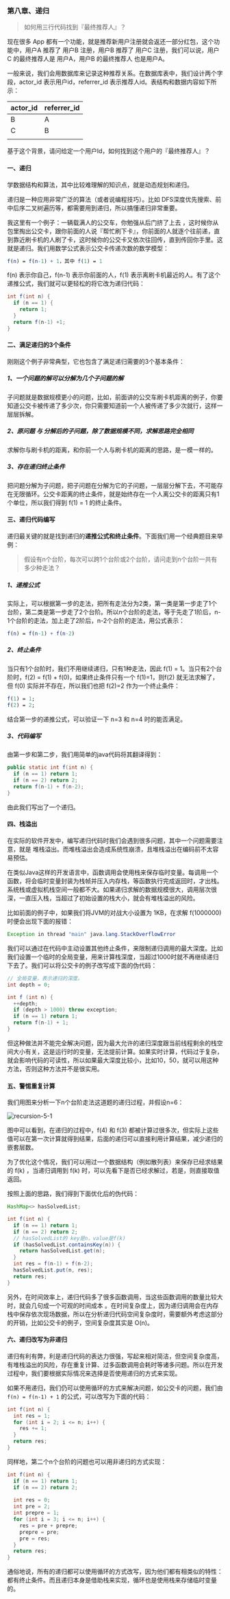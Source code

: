 ### 第八章、递归

> 如何用三行代码找到『最终推荐人』？

现在很多 App 都有一个功能，就是推荐新用户注册就会返还一部分红包，这个功能中，用户A 推荐了 用户B 注册，用户B 推荐了 用户C 注册，我们可以说，用户C 的最终推荐人是 用户A，用户B 的最终推荐人 也是用户A。

一般来说，我们会用数据库来记录这种推荐关系。在数据库表中，我们设计两个字段，actor_id 表示用户id，referrer_id 表示推荐人id。表结构和数据内容如下所示：

| actor_id | referrer_id |
| -------- | ----------- |
| B        | A           |
| C        | B           |
|          |             |

基于这个背景，请问给定一个用户Id，如何找到这个用户的『最终推荐人』？

#### 一、递归

学数据结构和算法，其中比较难理解的知识点，就是动态规划和递归。

递归是一种应用非常广泛的算法（或者说编程技巧）。比如 DFS深度优先搜索、前中后序二叉树遍历等，都需要用到递归，所以搞懂递归非常重要。

我这里有一个例子：一辆载满人的公交车，你勉强从后门挤了上去 ，这时候你从包里掏出公交卡，跟你前面的人说『帮忙刷下卡』，你前面的人就逐个往前递，直到靠近刷卡机的人刷了卡，这时候你的公交卡又依次往回传，直到传回你手里。这就是递归。我们用数学公式表示公交卡传递次数的数学模型：

``` mathematica
f(n) = f(n-1) + 1，其中 f(1) = 1
```

f(n) 表示你自己，f(n-1) 表示你前面的人，f(1) 表示离刷卡机最近的人。有了这个递推公式，我们就可以更轻松的将它改为递归代码：

``` java
int f(int n) {
  if (n == 1) {
    return 1;
  }
  return f(n-1) +1;
}
```

#### 二、满足递归的3个条件

刚刚这个例子非常典型，它也包含了满足递归需要的3个基本条件：

##### 1、一个问题的解可以分解为几个子问题的解

子问题就是数据规模更小的问题，比如，前面讲的公交车刷卡机距离的例子，你要知道公交卡被传递了多少次，你只需要知道前一个人被传递了多少次就行，这样一层层拆解。

##### 2、原问题 与 分解后的子问题，除了数据规模不同，求解思路完全相同

求解你与刷卡机的距离，和你前一个人与刷卡机的距离的思路，是一模一样的。

##### 3、存在递归终止条件

把问题分解为子问题，把子问题在分解为它的子问题，一层层分解下去，不可能存在无限循环。公交卡距离的终止条件，就是始终存在一个人离公交卡的距离只有1个单位，所以我们得到 f(1) = 1 的终止条件。

#### 三、递归代码编写

递归最关键的就是找到递归的**递推公式和终止条件**。下面我们用一个经典题目来举例：

> 假设有n个台阶，每次可以跨1个台阶或2个台阶，请问走到n个台阶一共有多少种走法？

##### 1、递推公式

实际上，可以根据第一步的走法，把所有走法分为2类，第一类是第一步走了1个台阶，第二类是第一步走了2个台阶。所以n个台阶的走法，等于先走了1阶后，n-1个台阶的走法，加上走了2阶后，n-2个台阶的走法，用公式表示：

``` mathematica
f(n) = f(n-1) + f(n-2)
```

##### 2、终止条件

当只有1个台阶时，我们不用继续递归，只有1种走法，因此 f(1) = 1。当只有2个台阶时，f(2) = f(1) + f(0)，如果终止条件只有一个 f(1)=1，则f(2) 就无法求解了，但 f(0) 实际并不存在，所以我们也把 f(2)=2 作为一个终止条件：

``` mathematica
f(1) = 1;
f(2) = 2;
```

结合第一步的递推公式，可以验证一下 n=3 和 n=4 时的能否满足。

##### 3、代码编写

由第一步和第二步，我们用简单的java代码将其翻译得到：

``` java
public static int f(int n) {
  if (n == 1) return 1;
  if (n == 2) return 2;
  return f(n-1) + f(n-2);
}
```

由此我们写出了一个递归。

#### 四、栈溢出

在实际的软件开发中，编写递归代码时我们会遇到很多问题，其中一个问题需要注意，就是 堆栈溢出。而堆栈溢出会造成系统性崩溃，且堆栈溢出在编码前不太容易预估。

在类似Java这样的开发语言中，函数调用会使用栈来保存临时变量。每调用一个函数，将会临时变量封装为栈帧并压入内存栈，等函数执行完成返回时，才出栈。系统栈或虚拟机栈空间一般都不大。如果递归求解的数据规模很大，调用层次很深，一直压入栈，当超过了初始设置的栈大小，就会有堆栈溢出的风险。

比如前面的例子中，如果我们将JVM的对战大小设置为 1KB，在求解 f(1000000) 时便会出现下面的报错：

``` java
Exception in thread "main" java.lang.StackOverflowError
```

我们可以通过在代码中主动设置其他终止条件，来限制递归调用的最大深度。比如我们设置一个临时的全局变量，用来计算栈深度，当超过1000时就不再继续递归下去了。我们可以将公交卡的例子改写成下面的伪代码：

``` java
// 全局变量，表示递归的深度。
int depth = 0;

int f (int n) {
  ++depth;
  if (depth > 1000) throw exception;
  if (n == 1) return 1;
  return f(n-1) + 1;
}
```

但这种做法并不能完全解决问题，因为最大允许的递归深度跟当前线程剩余的栈空间大小有关，这是运行时的变量，无法提前计算。如果实时计算，代码过于复杂，就会影响代码的可读性，所以如果最大深度比较小，比如10，50，就可以用这种方法，否则这种方法并不是很实用。

#### 五、警惕重复计算

我们用图来分析一下n个台阶走法这道题的递归过程，并假设n=6：

![recursion-5-1](Images/recursion-5-1.png)



图中可以看到，在递归的过程中，f(4) 和 f(3) 都被计算过很多次，但实际上这些值可以在第一次计算就得到结果，后面的递归可以直接利用计算结果，减少递归的嵌套层数。

为了优化这个情况，我们可以用过一个数据结构（例如散列表）来保存已经求结果的 f(k) ，当递归调用到 f(k) 时，可以先看下是否已经求解过，若是，则直接取值返回。

按照上面的思路，我们得到下面优化后的伪代码：

``` java
HashMap<> hasSolvedList;

int f(int n) {
  if (n == 1) return 1;
  if (n == 2) return 2;
  // hasSolvedList的 key是n，value是f(k)
  if (hasSolvedList.containsKey(n)) {
    return hasSolvedList.get(n);
  }
  int res = f(n-1) + f(n-2);
  hasSolvedList.put(n, res);
  return res;
}
```

另外，在时间效率上，递归代码多了很多函数调用，当这些函数调用的数量比较大时，就会几句成一个可观的时间成本 。在时间复杂度上，因为递归调用会在内存栈中保存依次现场数据，所以在分析递归代码空间复杂度时，需要额外考虑这部分的开销，比如公交卡的例子，空间复杂度其实是 O(n)。

#### 六、递归改写为非递归

递归有利有弊，利是递归代码的表达力很强，写起来相对简洁，但空间复杂度高，有堆栈溢出的风险，存在重复计算、过多函数调用会耗时等诸多问题。所以在开发过程中，我们要根据实际情况来选择是否使用递归的方式来实现。

如果不用递归，我们仍可以使用循环的方式来解决问题，如公交卡的问题，我们由 `` f(n) = f(n-1) + 1`` 的公式，可以改写为下面的代码：

``` java
int f(int n) {
  int res = 1;
  for (int i = 2; i <= n; i++) {
    res += 1;
  }
  return res;
}
```

同样地，第二个n个台阶的问题也可以用非递归的方式实现：

``` java
int f(int n) {
  if (n == 1) return 1;
  if (n == 2) return 2;
  
  int res = 0;
  int pre = 2;
  int prepre = 1;
  for (int i = 3; i <= n; i++) {
    res = pre + prepre;
    prepre = pre;
    pre = res;
  }
  return res;
}
```

通俗地说，所有的递归都可以使用循环的方式改写，因为他们都有相类似的特性：都有终止条件。而且递归本身是借助栈来实现，循环也是使用栈来存储临时变量的。




